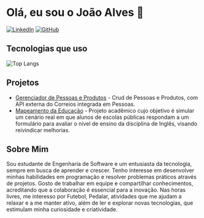 # Olá, eu sou o João Alves 👋

[![LinkedIn](https://img.shields.io/badge/LinkedIn-jo%C3%A3o--alves23-blue)](https://www.linkedin.com/in/jo%C3%A3o-alves23/)
[![GitHub](https://img.shields.io/badge/GitHub-Haverd23-black)](https://github.com/Haverd23)

## Tecnologias que uso

![Top Langs](https://github-readme-stats.vercel.app/api/top-langs/?username=Haverd23&layout=compact&theme=radical)

## Projetos 
- [Gerenciador de Pessoas e Produtos](https://github.com/Haverd23/Gerenciador-de-Pessoas-e-Produtos-API) - Crud de Pessoas e Produtos, com API externa do Correios integrada em Pessoas.
- [Mapeamento da Educação](https://github.com/Haverd23/projeto-site) - Projeto acadêmico cujo objetivo é simular um cenário real em que alunos de escolas públicas respondam a um formulário para avaliar o nível de ensino da disciplina de Inglês, visando reivindicar melhorias.
## Sobre Mim
Sou estudante de Engenharia de Software e um entusiasta da tecnologia, sempre em busca de aprender e crescer. Tenho interesse em desenvolver minhas habilidades em programação e resolver problemas práticos através de projetos. Gosto de trabalhar em equipe e compartilhar conhecimentos, acreditando que a colaboração é essencial para a inovação. Nas horas livres, me interesso por Futebol, Pedalar, atividades que me ajudam a relaxar e a me manter ativo, além de ler e explorar novas tecnologias, que estimulam minha curiosidade e criatividade.
